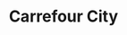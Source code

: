 ---
title: "Carrefour City"
url: /bordeaux/carrefour-city-rue-francois-de-sourdis/
shop: Supermarkt
---